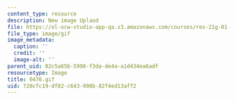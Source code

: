 ```yaml
---
content_type: resource
description: New image Uplaod
file: https://ol-ocw-studio-app-qa.s3.amazonaws.com/courses/res-21g-01-kana-spring-2010/720cfc19df82c643998b82f4ed13aff2_0476.gif
file_type: image/gif
image_metadata:
  caption: ''
  credit: ''
  image-alt: ''
parent_uid: 82c5a656-5998-f3da-de4a-a1d434ea6adf
resourcetype: Image
title: 0476.gif
uid: 720cfc19-df82-c643-998b-82f4ed13aff2
---
```

